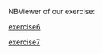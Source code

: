 NBViewer of our exercise:

[exercise6](http://nbviewer.ipython.org/github/mdscolour/ipython/blob/master/chap6_ex.ipynb)

[exercise7](http://nbviewer.ipython.org/github/mdscolour/ipython/blob/master/chap7_ex.ipynb)
